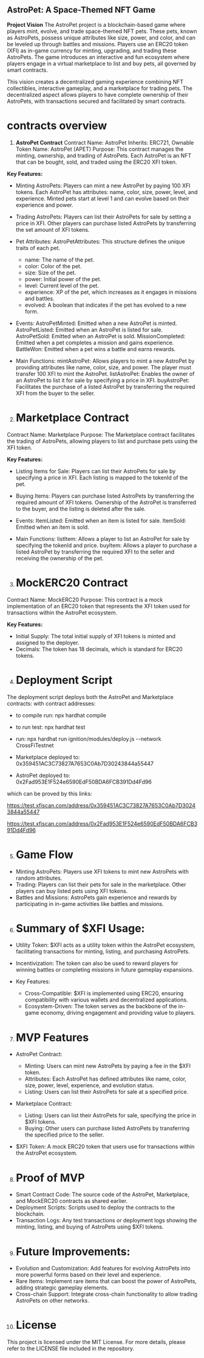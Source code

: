 ## AstroPet: A Space-Themed NFT Game ##
**Project Vision**
The AstroPet project is a blockchain-based game where players mint, evolve, and trade space-themed NFT pets. These pets, known as AstroPets, possess unique attributes like size, power, and color, and can be leveled up through battles and missions. Players use an ERC20 token (XFI) as in-game currency for minting, upgrading, and trading these AstroPets. The game introduces an interactive and fun ecosystem where players engage in a virtual marketplace to list and buy pets, all governed by smart contracts.

This vision creates a decentralized gaming experience combining NFT collectibles, interactive gameplay, and a marketplace for trading pets. The decentralized aspect allows players to have complete ownership of their AstroPets, with transactions secured and facilitated by smart contracts.

# contracts overview #
1. **AstroPet Contract**
Contract Name: AstroPet
Inherits: ERC721, Ownable
Token Name: AstroPet (APET)
Purpose: This contract manages the minting, ownership, and trading of AstroPets. Each AstroPet is an NFT that can be bought, sold, and traded using the ERC20 XFI token.

 **Key Features:**
- Minting AstroPets: Players can mint a new AstroPet by paying 100 XFI tokens.
Each AstroPet has attributes: name, color, size, power, level, and experience.
Minted pets start at level 1 and can evolve based on their experience and power.

- Trading AstroPets: Players can list their AstroPets for sale by setting a price in XFI.
Other players can purchase listed AstroPets by transferring the set amount of XFI tokens.

- Pet Attributes:
AstroPetAttributes: This structure defines the unique traits of each pet.
   - name: The name of the pet.
   - color: Color of the pet.
   - size: Size of the pet.
   - power: Initial power of the pet.
   - level: Current level of the pet.
   - experience: XP of the pet, which increases as it engages in missions and battles.
   - evolved: A boolean that indicates if the pet has evolved to a new form.

- Events:
AstroPetMinted: Emitted when a new AstroPet is minted.
AstroPetListed: Emitted when an AstroPet is listed for sale.
AstroPetSold: Emitted when an AstroPet is sold.
MissionCompleted: Emitted when a pet completes a mission and gains experience.
BattleWon: Emitted when a pet wins a battle and earns rewards.

- Main Functions:
mintAstroPet: Allows players to mint a new AstroPet by providing attributes like name, color, size, and power. The player must transfer 100 XFI to mint the AstroPet.
listAstroPet: Enables the owner of an AstroPet to list it for sale by specifying a price in XFI.
buyAstroPet: Facilitates the purchase of a listed AstroPet by transferring the required XFI from the buyer to the seller.

2. # Marketplace Contract
Contract Name: Marketplace
Purpose: The Marketplace contract facilitates the trading of AstroPets, allowing players to list and purchase pets using the XFI token.

**Key Features:**
- Listing Items for Sale: Players can list their AstroPets for sale by specifying a price in XFI.
Each listing is mapped to the tokenId of the pet.
- Buying Items: Players can purchase listed AstroPets by transferring the required amount of XFI tokens.
Ownership of the AstroPet is transferred to the buyer, and the listing is deleted after the sale.

- Events:
ItemListed: Emitted when an item is listed for sale.
ItemSold: Emitted when an item is sold.

- Main Functions:
listItem: Allows a player to list an AstroPet for sale by specifying the tokenId and price.
buyItem: Allows a player to purchase a listed AstroPet by transferring the required XFI to the seller and receiving the ownership of the pet.

3. # MockERC20 Contract
Contract Name: MockERC20
Purpose: This contract is a mock implementation of an ERC20 token that represents the XFI token used for transactions within the AstroPet ecosystem.

**Key Features:**
- Initial Supply: The total initial supply of XFI tokens is minted and assigned to the deployer.
- Decimals: The token has 18 decimals, which is standard for ERC20 tokens.

4. # Deployment Script
The deployment script deploys both the AstroPet and Marketplace contracts:
with contract addresses:

- to compile run: npx hardhat compile
- to run test: npx hardhat test
- run: npx hardhat run ignition/modules/deploy.js --network CrossFiTestnet

- Marketplace deployed to: 0x359451AC3C73827A7653C0Ab7D30243844a55447
- AstroPet deployed to: 0x2Fad953E1F524e6590EdF50BDA6FCB391Dd4Fd96

which can be proved by this links:

https://test.xfiscan.com/address/0x359451AC3C73827A7653C0Ab7D30243844a55447

https://test.xfiscan.com/address/0x2Fad953E1F524e6590EdF50BDA6FCB391Dd4Fd96

5. # Game Flow
- Minting AstroPets: Players use XFI tokens to mint new AstroPets with random attributes.
- Trading: Players can list their pets for sale in the marketplace.
Other players can buy listed pets using XFI tokens.
- Battles and Missions: AstroPets gain experience and rewards by participating in in-game activities like battles and missions.

6. # Summary of $XFI Usage:
- Utility Token: $XFI acts as a utility token within the AstroPet ecosystem, facilitating transactions for minting, listing, and purchasing AstroPets.
- Incentivization: The token can also be used to reward players for winning battles or completing missions in future gameplay expansions.

- Key Features:
   - Cross-Compatible: $XFI is implemented using ERC20, ensuring compatibility with various wallets and decentralized applications.
   - Ecosystem-Driven: The token serves as the backbone of the in-game economy, driving engagement and providing value to players.

7. # MVP Features
- AstroPet Contract:
   - Minting: Users can mint new AstroPets by paying a fee in the $XFI token.
   - Attributes: Each AstroPet has defined attributes like name, color, size, power, level, experience, and evolution status.
   - Listing: Users can list their AstroPets for sale at a specified price.

- Marketplace Contract:
   - Listing: Users can list their AstroPets for sale, specifying the price in $XFI tokens.
   - Buying: Other users can purchase listed AstroPets by transferring the specified price to the seller.

- $XFI Token: A mock ERC20 token that users use for transactions within the AstroPet ecosystem.

8. # Proof of MVP
- Smart Contract Code: The source code of the AstroPet, Marketplace, and MockERC20 contracts as shared earlier.
- Deployment Scripts: Scripts used to deploy the contracts to the blockchain.
- Transaction Logs: Any test transactions or deployment logs showing the minting, listing, and buying of AstroPets using $XFI tokens.

9. # Future Improvements:
- Evolution and Customization: Add features for evolving AstroPets into more powerful forms based on their level and experience.
- Rare Items: Implement rare items that can boost the power of AstroPets, adding strategic gameplay elements.
- Cross-chain Support: Integrate cross-chain functionality to allow trading AstroPets on other networks.

10. #  License
This project is licensed under the MIT License. For more details, please refer to the LICENSE file included in the repository.